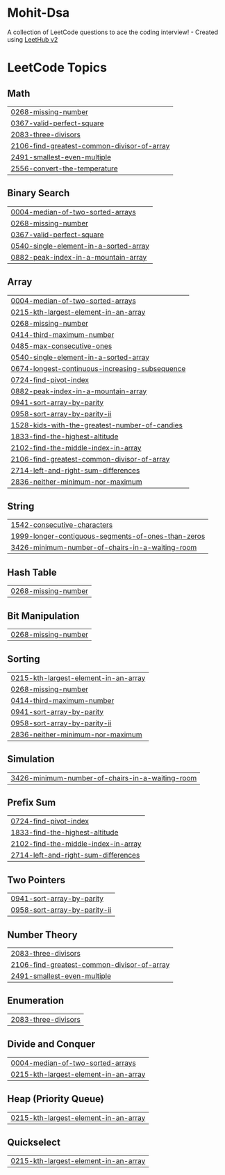 # Mohit-Dsa
A collection of LeetCode questions to ace the coding interview! - Created using [LeetHub v2](https://github.com/arunbhardwaj/LeetHub-2.0)

<!---LeetCode Topics Start-->
# LeetCode Topics
## Math
|  |
| ------- |
| [0268-missing-number](https://github.com/Mohit10111/Mohit-Dsa/tree/master/0268-missing-number) |
| [0367-valid-perfect-square](https://github.com/Mohit10111/Mohit-Dsa/tree/master/0367-valid-perfect-square) |
| [2083-three-divisors](https://github.com/Mohit10111/Mohit-Dsa/tree/master/2083-three-divisors) |
| [2106-find-greatest-common-divisor-of-array](https://github.com/Mohit10111/Mohit-Dsa/tree/master/2106-find-greatest-common-divisor-of-array) |
| [2491-smallest-even-multiple](https://github.com/Mohit10111/Mohit-Dsa/tree/master/2491-smallest-even-multiple) |
| [2556-convert-the-temperature](https://github.com/Mohit10111/Mohit-Dsa/tree/master/2556-convert-the-temperature) |
## Binary Search
|  |
| ------- |
| [0004-median-of-two-sorted-arrays](https://github.com/Mohit10111/Mohit-Dsa/tree/master/0004-median-of-two-sorted-arrays) |
| [0268-missing-number](https://github.com/Mohit10111/Mohit-Dsa/tree/master/0268-missing-number) |
| [0367-valid-perfect-square](https://github.com/Mohit10111/Mohit-Dsa/tree/master/0367-valid-perfect-square) |
| [0540-single-element-in-a-sorted-array](https://github.com/Mohit10111/Mohit-Dsa/tree/master/0540-single-element-in-a-sorted-array) |
| [0882-peak-index-in-a-mountain-array](https://github.com/Mohit10111/Mohit-Dsa/tree/master/0882-peak-index-in-a-mountain-array) |
## Array
|  |
| ------- |
| [0004-median-of-two-sorted-arrays](https://github.com/Mohit10111/Mohit-Dsa/tree/master/0004-median-of-two-sorted-arrays) |
| [0215-kth-largest-element-in-an-array](https://github.com/Mohit10111/Mohit-Dsa/tree/master/0215-kth-largest-element-in-an-array) |
| [0268-missing-number](https://github.com/Mohit10111/Mohit-Dsa/tree/master/0268-missing-number) |
| [0414-third-maximum-number](https://github.com/Mohit10111/Mohit-Dsa/tree/master/0414-third-maximum-number) |
| [0485-max-consecutive-ones](https://github.com/Mohit10111/Mohit-Dsa/tree/master/0485-max-consecutive-ones) |
| [0540-single-element-in-a-sorted-array](https://github.com/Mohit10111/Mohit-Dsa/tree/master/0540-single-element-in-a-sorted-array) |
| [0674-longest-continuous-increasing-subsequence](https://github.com/Mohit10111/Mohit-Dsa/tree/master/0674-longest-continuous-increasing-subsequence) |
| [0724-find-pivot-index](https://github.com/Mohit10111/Mohit-Dsa/tree/master/0724-find-pivot-index) |
| [0882-peak-index-in-a-mountain-array](https://github.com/Mohit10111/Mohit-Dsa/tree/master/0882-peak-index-in-a-mountain-array) |
| [0941-sort-array-by-parity](https://github.com/Mohit10111/Mohit-Dsa/tree/master/0941-sort-array-by-parity) |
| [0958-sort-array-by-parity-ii](https://github.com/Mohit10111/Mohit-Dsa/tree/master/0958-sort-array-by-parity-ii) |
| [1528-kids-with-the-greatest-number-of-candies](https://github.com/Mohit10111/Mohit-Dsa/tree/master/1528-kids-with-the-greatest-number-of-candies) |
| [1833-find-the-highest-altitude](https://github.com/Mohit10111/Mohit-Dsa/tree/master/1833-find-the-highest-altitude) |
| [2102-find-the-middle-index-in-array](https://github.com/Mohit10111/Mohit-Dsa/tree/master/2102-find-the-middle-index-in-array) |
| [2106-find-greatest-common-divisor-of-array](https://github.com/Mohit10111/Mohit-Dsa/tree/master/2106-find-greatest-common-divisor-of-array) |
| [2714-left-and-right-sum-differences](https://github.com/Mohit10111/Mohit-Dsa/tree/master/2714-left-and-right-sum-differences) |
| [2836-neither-minimum-nor-maximum](https://github.com/Mohit10111/Mohit-Dsa/tree/master/2836-neither-minimum-nor-maximum) |
## String
|  |
| ------- |
| [1542-consecutive-characters](https://github.com/Mohit10111/Mohit-Dsa/tree/master/1542-consecutive-characters) |
| [1999-longer-contiguous-segments-of-ones-than-zeros](https://github.com/Mohit10111/Mohit-Dsa/tree/master/1999-longer-contiguous-segments-of-ones-than-zeros) |
| [3426-minimum-number-of-chairs-in-a-waiting-room](https://github.com/Mohit10111/Mohit-Dsa/tree/master/3426-minimum-number-of-chairs-in-a-waiting-room) |
## Hash Table
|  |
| ------- |
| [0268-missing-number](https://github.com/Mohit10111/Mohit-Dsa/tree/master/0268-missing-number) |
## Bit Manipulation
|  |
| ------- |
| [0268-missing-number](https://github.com/Mohit10111/Mohit-Dsa/tree/master/0268-missing-number) |
## Sorting
|  |
| ------- |
| [0215-kth-largest-element-in-an-array](https://github.com/Mohit10111/Mohit-Dsa/tree/master/0215-kth-largest-element-in-an-array) |
| [0268-missing-number](https://github.com/Mohit10111/Mohit-Dsa/tree/master/0268-missing-number) |
| [0414-third-maximum-number](https://github.com/Mohit10111/Mohit-Dsa/tree/master/0414-third-maximum-number) |
| [0941-sort-array-by-parity](https://github.com/Mohit10111/Mohit-Dsa/tree/master/0941-sort-array-by-parity) |
| [0958-sort-array-by-parity-ii](https://github.com/Mohit10111/Mohit-Dsa/tree/master/0958-sort-array-by-parity-ii) |
| [2836-neither-minimum-nor-maximum](https://github.com/Mohit10111/Mohit-Dsa/tree/master/2836-neither-minimum-nor-maximum) |
## Simulation
|  |
| ------- |
| [3426-minimum-number-of-chairs-in-a-waiting-room](https://github.com/Mohit10111/Mohit-Dsa/tree/master/3426-minimum-number-of-chairs-in-a-waiting-room) |
## Prefix Sum
|  |
| ------- |
| [0724-find-pivot-index](https://github.com/Mohit10111/Mohit-Dsa/tree/master/0724-find-pivot-index) |
| [1833-find-the-highest-altitude](https://github.com/Mohit10111/Mohit-Dsa/tree/master/1833-find-the-highest-altitude) |
| [2102-find-the-middle-index-in-array](https://github.com/Mohit10111/Mohit-Dsa/tree/master/2102-find-the-middle-index-in-array) |
| [2714-left-and-right-sum-differences](https://github.com/Mohit10111/Mohit-Dsa/tree/master/2714-left-and-right-sum-differences) |
## Two Pointers
|  |
| ------- |
| [0941-sort-array-by-parity](https://github.com/Mohit10111/Mohit-Dsa/tree/master/0941-sort-array-by-parity) |
| [0958-sort-array-by-parity-ii](https://github.com/Mohit10111/Mohit-Dsa/tree/master/0958-sort-array-by-parity-ii) |
## Number Theory
|  |
| ------- |
| [2083-three-divisors](https://github.com/Mohit10111/Mohit-Dsa/tree/master/2083-three-divisors) |
| [2106-find-greatest-common-divisor-of-array](https://github.com/Mohit10111/Mohit-Dsa/tree/master/2106-find-greatest-common-divisor-of-array) |
| [2491-smallest-even-multiple](https://github.com/Mohit10111/Mohit-Dsa/tree/master/2491-smallest-even-multiple) |
## Enumeration
|  |
| ------- |
| [2083-three-divisors](https://github.com/Mohit10111/Mohit-Dsa/tree/master/2083-three-divisors) |
## Divide and Conquer
|  |
| ------- |
| [0004-median-of-two-sorted-arrays](https://github.com/Mohit10111/Mohit-Dsa/tree/master/0004-median-of-two-sorted-arrays) |
| [0215-kth-largest-element-in-an-array](https://github.com/Mohit10111/Mohit-Dsa/tree/master/0215-kth-largest-element-in-an-array) |
## Heap (Priority Queue)
|  |
| ------- |
| [0215-kth-largest-element-in-an-array](https://github.com/Mohit10111/Mohit-Dsa/tree/master/0215-kth-largest-element-in-an-array) |
## Quickselect
|  |
| ------- |
| [0215-kth-largest-element-in-an-array](https://github.com/Mohit10111/Mohit-Dsa/tree/master/0215-kth-largest-element-in-an-array) |
<!---LeetCode Topics End-->